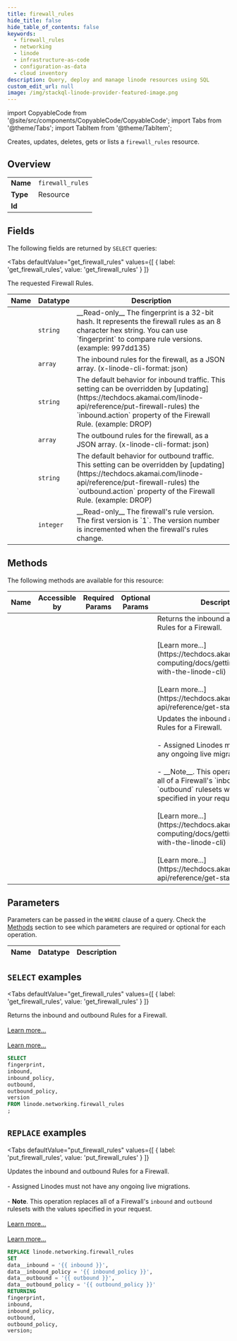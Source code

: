 ```yaml
--- 
title: firewall_rules
hide_title: false
hide_table_of_contents: false
keywords:
  - firewall_rules
  - networking
  - linode
  - infrastructure-as-code
  - configuration-as-data
  - cloud inventory
description: Query, deploy and manage linode resources using SQL
custom_edit_url: null
image: /img/stackql-linode-provider-featured-image.png
---
```


import CopyableCode from '@site/src/components/CopyableCode/CopyableCode';
import Tabs from '@theme/Tabs';
import TabItem from '@theme/TabItem';

Creates, updates, deletes, gets or lists a <code>firewall_rules</code> resource.

## Overview
<table><tbody>
<tr><td><b>Name</b></td><td><code>firewall_rules</code></td></tr>
<tr><td><b>Type</b></td><td>Resource</td></tr>
<tr><td><b>Id</b></td><td><CopyableCode code="linode.networking.firewall_rules" /></td></tr>
</tbody></table>

## Fields

The following fields are returned by `SELECT` queries:

<Tabs
    defaultValue="get_firewall_rules"
    values={[
        { label: 'get_firewall_rules', value: 'get_firewall_rules' }
    ]}
>
<TabItem value="get_firewall_rules">

The requested Firewall Rules.

<table>
<thead>
    <tr>
    <th>Name</th>
    <th>Datatype</th>
    <th>Description</th>
    </tr>
</thead>
<tbody>
<tr>
    <td><CopyableCode code="fingerprint" /></td>
    <td><code>string</code></td>
    <td>__Read-only__ The fingerprint is a 32-bit hash. It represents the firewall rules as an 8 character hex string. You can use `fingerprint` to compare rule versions. (example: 997dd135)</td>
</tr>
<tr>
    <td><CopyableCode code="inbound" /></td>
    <td><code>array</code></td>
    <td>The inbound rules for the firewall, as a JSON array. (x-linode-cli-format: json)</td>
</tr>
<tr>
    <td><CopyableCode code="inbound_policy" /></td>
    <td><code>string</code></td>
    <td>The default behavior for inbound traffic. This setting can be overridden by [updating](https://techdocs.akamai.com/linode-api/reference/put-firewall-rules) the `inbound.action` property of the Firewall Rule. (example: DROP)</td>
</tr>
<tr>
    <td><CopyableCode code="outbound" /></td>
    <td><code>array</code></td>
    <td>The outbound rules for the firewall, as a JSON array. (x-linode-cli-format: json)</td>
</tr>
<tr>
    <td><CopyableCode code="outbound_policy" /></td>
    <td><code>string</code></td>
    <td>The default behavior for outbound traffic. This setting can be overridden by [updating](https://techdocs.akamai.com/linode-api/reference/put-firewall-rules) the `outbound.action` property of the Firewall Rule. (example: DROP)</td>
</tr>
<tr>
    <td><CopyableCode code="version" /></td>
    <td><code>integer</code></td>
    <td>__Read-only__ The firewall's rule version. The first version is `1`. The version number is incremented when the firewall's rules change.</td>
</tr>
</tbody>
</table>
</TabItem>
</Tabs>

## Methods

The following methods are available for this resource:

<table>
<thead>
    <tr>
    <th>Name</th>
    <th>Accessible by</th>
    <th>Required Params</th>
    <th>Optional Params</th>
    <th>Description</th>
    </tr>
</thead>
<tbody>
<tr>
    <td><a href="#get_firewall_rules"><CopyableCode code="get_firewall_rules" /></a></td>
    <td><CopyableCode code="select" /></td>
    <td></td>
    <td></td>
    <td>Returns the inbound and outbound Rules for a Firewall.<br /><br />[Learn more...](https://techdocs.akamai.com/cloud-computing/docs/getting-started-with-the-linode-cli)<br /><br />[Learn more...](https://techdocs.akamai.com/linode-api/reference/get-started#oauth)</td>
</tr>
<tr>
    <td><a href="#put_firewall_rules"><CopyableCode code="put_firewall_rules" /></a></td>
    <td><CopyableCode code="replace" /></td>
    <td></td>
    <td></td>
    <td>Updates the inbound and outbound Rules for a Firewall.<br /><br />- Assigned Linodes must not have any ongoing live migrations.<br /><br />- __Note__. This operation replaces all of a Firewall's `inbound` and `outbound` rulesets with the values specified in your request.<br /><br />[Learn more...](https://techdocs.akamai.com/cloud-computing/docs/getting-started-with-the-linode-cli)<br /><br />[Learn more...](https://techdocs.akamai.com/linode-api/reference/get-started#oauth)</td>
</tr>
</tbody>
</table>

## Parameters

Parameters can be passed in the `WHERE` clause of a query. Check the [Methods](#methods) section to see which parameters are required or optional for each operation.

<table>
<thead>
    <tr>
    <th>Name</th>
    <th>Datatype</th>
    <th>Description</th>
    </tr>
</thead>
<tbody>
</tbody>
</table>

## `SELECT` examples

<Tabs
    defaultValue="get_firewall_rules"
    values={[
        { label: 'get_firewall_rules', value: 'get_firewall_rules' }
    ]}
>
<TabItem value="get_firewall_rules">

Returns the inbound and outbound Rules for a Firewall.<br /><br />[Learn more...](https://techdocs.akamai.com/cloud-computing/docs/getting-started-with-the-linode-cli)<br /><br />[Learn more...](https://techdocs.akamai.com/linode-api/reference/get-started#oauth)

```sql
SELECT
fingerprint,
inbound,
inbound_policy,
outbound,
outbound_policy,
version
FROM linode.networking.firewall_rules
;
```
</TabItem>
</Tabs>


## `REPLACE` examples

<Tabs
    defaultValue="put_firewall_rules"
    values={[
        { label: 'put_firewall_rules', value: 'put_firewall_rules' }
    ]}
>
<TabItem value="put_firewall_rules">

Updates the inbound and outbound Rules for a Firewall.<br /><br />- Assigned Linodes must not have any ongoing live migrations.<br /><br />- __Note__. This operation replaces all of a Firewall's `inbound` and `outbound` rulesets with the values specified in your request.<br /><br />[Learn more...](https://techdocs.akamai.com/cloud-computing/docs/getting-started-with-the-linode-cli)<br /><br />[Learn more...](https://techdocs.akamai.com/linode-api/reference/get-started#oauth)

```sql
REPLACE linode.networking.firewall_rules
SET 
data__inbound = '{{ inbound }}',
data__inbound_policy = '{{ inbound_policy }}',
data__outbound = '{{ outbound }}',
data__outbound_policy = '{{ outbound_policy }}'
RETURNING
fingerprint,
inbound,
inbound_policy,
outbound,
outbound_policy,
version;
```
</TabItem>
</Tabs>
